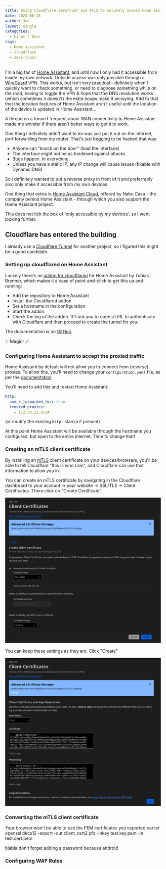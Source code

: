 ```yaml
---
title: Using Cloudflare ZeroTrust and mTLS to securely access Home Assistant on the internet
date: 2024-06-28
author: Jan
layout: single
categories:
  - Linux / Unix
tags:
  - home assistant
  - cloudflare
  - zero trust
---
```


I'm a big fan of [Home Assistant](https://home-assistant.io), and until now I only had it accessible from inside my own network. Outside access was only possible through a [WireGuard](https://www.wireguard.com/) VPN.
This works, but isn't very practical - definitely when I quickly want to check something, or need to diagnose something while on the road, having to toggle the VPN &amp; hope that the DNS resolution works (which sometimes it doesn't) the extra hoops make it annoying.
Add to that that the location features of Home Assistant aren't useful until the location of the device is updated in Home Assistant... 

A thread on a forum I frequent about WAN connectivity to Home Assistant made me wonder if there aren't better ways to get it to work.

One thing I definitely *didn't* want to do was just put it out on the internet, port forwarding from my router. That's just begging to be hacked that way:
* Anyone can "knock on the door" (load the interface)
* The interface might not be as hardened against attacks
* Bugs happen. In everything.
* Unless you have a static IP, any IP change will cause issues (fixable with Dynamic DNS)

So I definitely wanted to put a reverse proxy in front of it and preferrably also only make it accessible from my own devices.

One thing that exists is [Home Assistant Cloud](https://www.nabucasa.com/), offered by Nabu Casa - the company behind Home Assistant - through which you also support the Home Assistant project. 

This does not tick the box of 'only accessible by my devices', so I went looking further.

## Cloudflare has entered the building

I already use a [Cloudflare Tunnel](https://www.cloudflare.com/products/tunnel/) for another project, so I figured this might be a good candidate.

### Setting up cloudflared on Home Assistant
Luckely there's an [addon for cloudflared](https://github.com/brenner-tobias/addon-cloudflared) for Home Assistant by Tobias Brenner, which makes it a case of point-and-click to get this up and running:
* Add the repository to Home Assistant
* Install the Cloudflared addon
* Set a hostname in the configuration
* Start the addon
* Check the log of the addon. It'll ask you to open a URL to authenticate with Cloudflare and then proceed to create the tunnel for you.

The documentation is on [GitHub](https://github.com/brenner-tobias/addon-cloudflared/blob/main/cloudflared/DOCS.md).

✨ Magic! 🪄

### Configuring Home Assistant to accept the proxied traffic
Home Assistant by default will not allow you to connect from (reverse) proxies. To allow this, you'll need to change your `configuration.yaml` file, as per the [documentation](https://github.com/brenner-tobias/addon-cloudflared/blob/main/cloudflared/DOCS.md#home-assistant-configuration)

You'll need to add this and restart Home Assistant:

```yaml
http:
  use_x_forwarded_for: true
  trusted_proxies:
    - 172.30.33.0/24
```
(or modify the existing `http:` stanza if present)

At this point Home Assistant will be available through the hostname you configured, but open to the entire internet. Time to change that!

### Creating an mTLS client certificate
By installing an [mTLS](https://en.wikipedia.org/wiki/Mutual_authentication#mTLS) client certificate on your devices/browsers, you'll be able to tell Cloudflare "this is who I am", and Cloudflare can use that information to allow you in.

You can create an mTLS certificate by navigating in the Cloudflare dashboard to your account &rarr; your website &rarr; SSL/TLS &rarr; Client Certificates. There click on "Create Certificate".

![Screenshot of the Cloudflare interface to create a Client Certificate](/assets/images/2024/06/cloudflare_mtls_1_create_certificate.png)

You can keep these settings as they are. Click "Create"

![Screenshot of the Cloudflare interface where you can save the newly created client certificate](/assets/images/2024/06/cloudflare_mtls_2_save_certificate.png)


### Converting the mTLS client certificate

Your browser won't be able to use the PEM certificates you exported earlier
openssl pkcs12 -export -out client_cert2.pfx -inkey test.key.pem -in test.cert.pem 

blabla don't forget adding a password because android 

### Configuring WAF Rules

